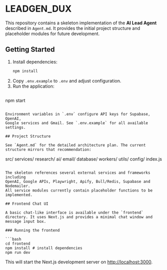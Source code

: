 # LEADGEN_DUX

This repository contains a skeleton implementation of the **AI Lead Agent** described in `Agent.md`. It provides the initial project structure and placeholder modules for future development.

## Getting Started

1. Install dependencies:
   ```bash
   npm install
   ```
2. Copy `.env.example` to `.env` and adjust configuration.
3. Run the application:
   ```bash
 npm start
  ```

Environment variables in `.env` configure API keys for Supabase, OpenAI,
Google services and Gmail. See `.env.example` for all available settings.

## Project Structure

See `Agent.md` for the detailed architecture plan. The current structure mirrors that recommendation:

```
src/
  services/
    research/
    ai/
    email/
    database/
  workers/
  utils/
  config/
  index.js
```

The skeleton references several external services and frameworks including
OpenAI, Google APIs, Playwright, Apify, Bull/Redis, Supabase and Nodemailer.
All service modules currently contain placeholder functions to be implemented.

## Frontend Chat UI

A basic chat-like interface is available under the `frontend` directory. It uses Next.js and provides a minimal chat window and message input box.

### Running the frontend

```bash
cd frontend
npm install # install dependencies
npm run dev
```

This will start the Next.js development server on <http://localhost:3000>.

